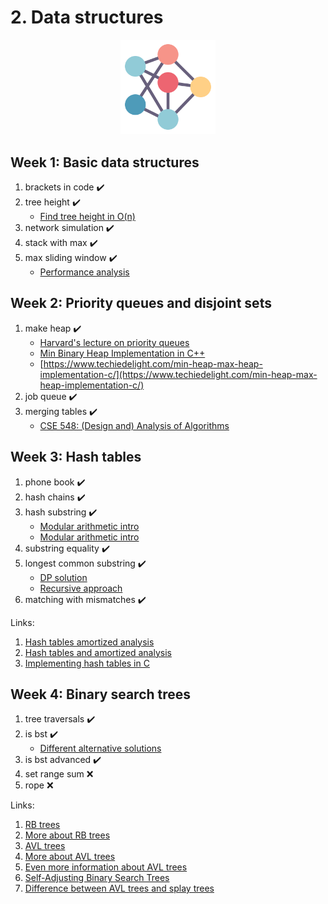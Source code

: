 # 2. Data structures

<p align="center">
<img src="../assets/data-structures.png" style="width:30%">
</p>

## Week 1: Basic data structures

1. brackets in code ✔️
2. tree height ✔️
    - [Find tree height in O(n)](http://mishadoff.com/blog/dfs-on-binary-tree-array/)
3. network simulation ✔️
4. stack with max ✔️
5. max sliding window ✔️
    - [Performance analysis](https://codinghelmet.com/exercises/finding-maximum-value-in-queue)

## Week 2: Priority queues and disjoint sets

1. make heap ✔️
    - [Harvard's lecture on priority queues](https://sites.fas.harvard.edu/~libs111/files/lectures/unit9-3.pdf)
    - [Min Binary Heap Implementation in C++](https://www.codeproject.com/Tips/816934/Min-Binary-Heap-Implementation-in-Cplusplus)
    - [https://www.techiedelight.com/min-heap-max-heap-implementation-c/](https://www.techiedelight.com/min-heap-max-heap-implementation-c/)
2. job queue ✔️
3. merging tables ✔️
    - [CSE 548: (Design and) Analysis of Algorithms](http://seclab.cs.sunysb.edu/sekar/cse548/ln/amort4.pdf)

## Week 3: Hash tables

1. phone book ✔️
2. hash chains ✔️
3. hash substring ✔️
    - [Modular arithmetic intro](http://pi.math.cornell.edu/~morris/135/mod.pdf)
    - [Modular arithmetic intro](https://brilliant.org/wiki/modular-arithmetic/)
4. substring equality ✔️
5. longest common substring ✔️
    - [DP solution](https://www.techiedelight.com/longest-common-substring-problem/)
    - [Recursive approach](https://www.interviewbit.com/blog/longest-common-substring/)
6. matching with mismatches ✔️

Links:

1. [Hash tables amortized analysis](https://inst.eecs.berkeley.edu/~cs61b/su06/lecnotes/lec24.pdf)
2. [Hash tables and amortized analysis](https://www.cs.cornell.edu/courses/cs312/2008sp/lectures/lec20.html)
3. [Implementing hash tables in C](https://www.andreinc.net/2021/10/02/implementing-hash-tables-in-c-part-1)

## Week 4: Binary search trees

1. tree traversals ✔️
2. is bst ✔️
    - [Different alternative solutions](https://leetcode.com/problems/validate-binary-search-tree/solution/)
3. is bst advanced ✔️
4. set range sum ❌
5. rope ❌

Links:

1. [RB trees](https://www.cs.auckland.ac.nz/software/AlgAnim/red_black.html)
2. [More about RB trees](https://en.wikipedia.org/wiki/Red%E2%80%93black_tree)
3. [AVL trees](https://www.javatpoint.com/avl-tree)
4. [More about AVL trees](https://www.programiz.com/dsa/avl-tree)
5. [Even more information about AVL trees](https://www.tutorialspoint.com/data_structures_algorithms/avl_tree_algorithm.htm)
6. [Self-Adjusting Binary Search Trees](https://www.cs.cmu.edu/~sleator/papers/self-adjusting.pdf)
7. [Difference between AVL trees and splay trees](https://stackoverflow.com/questions/7467079/difference-between-avl-trees-and-splay-trees)

